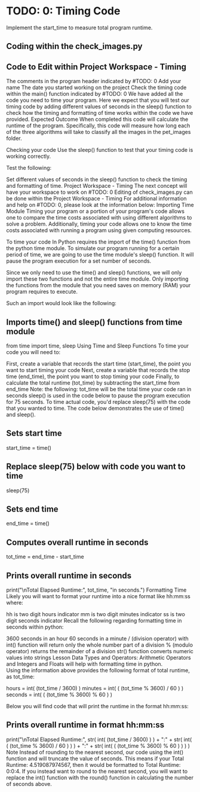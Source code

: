 # TODO: 0: Timing Code
Implement the start_time to measure total program runtime.

## Coding within the check_images.py
## Code to Edit within Project Workspace - Timing
The comments in the program header indicated by #TODO: 0
Add your name
The date you started working on the project
Check the timing code within the main() function indicated by #TODO: 0
We have added all the code you need to time your program. Here we expect that you will test our timing code by adding different values of seconds in the sleep() function to check how the timing and formatting of time works within the code we have provided.
Expected Outcome
When completed this code will calculate the runtime of the program. Specifically, this code will measure how long each of the three algorithms will take to classify all the images in the pet_images folder.

Checking your code
Use the sleep() function to test that your timing code is working correctly.

Test the following:

Set different values of seconds in the sleep() function to check the timing and formatting of time.
Project Workspace - Timing
The next concept will have your workspace to work on #TODO: 0
Editing of check_images.py can be done within the Project Workspace - Timing
For additional information and help on #TODO: 0, please look at the information below:
Importing Time Module
Timing your program or a portion of your program's code allows one to compare the time costs associated with using different algorithms to solve a problem. Additionally, timing your code allows one to know the time costs associated with running a program using given computing resources.

To time your code In Python requires the import of the time() function from the python time module. To simulate our program running for a certain period of time, we are going to use the time module's sleep() function. It will pause the program execution for a set number of seconds.

Since we only need to use the time() and sleep() functions, we will only import these two functions and not the entire time module. Only importing the functions from the module that you need saves on memory (RAM) your program requires to execute.

Such an import would look like the following:

## Imports time() and sleep() functions from time module
from time import time, sleep
Using Time and Sleep Functions
To time your code you will need to:

First, create a variable that records the start time (start_time), the point you want to start timing your code
Next, create a variable that records the stop time (end_time), the point you want to stop timing your code
Finally, to calculate the total runtime (tot_time) by subtracting the start_time from end_time
Note: the following:
tot_time will be the total time your code ran in seconds
sleep() is used in the code below to pause the program execution for 75 seconds. To time actual code, you'd replace sleep(75) with the code that you wanted to time.
The code below demonstrates the use of time() and sleep().

## Sets start time
start_time = time()

## Replace sleep(75) below with code you want to time
sleep(75)

## Sets end time
end_time = time()

## Computes overall runtime in seconds
tot_time = end_time - start_time

## Prints overall runtime in seconds
print("\nTotal Elapsed Runtime:", tot_time, "in seconds.")
Formatting Time
Likely you will want to format your runtime into a nice format like hh:mm:ss where:

hh is two digit hours indicator
mm is two digit minutes indicator
ss is two digit seconds indicator
Recall the following regarding formatting time in seconds within python:

3600 seconds in an hour
60 seconds in a minute
/ (division operator) with int() function will return only the whole number part of a division
% (modulo operator) returns the remainder of a division
str() function converts numeric values into strings
Lesson Data Types and Operators: Arithmetic Operators and Integers and Floats will help with formatting time in python.  
Using the information above provides the following format of total runtime, as tot_time:

hours = int( (tot_time / 3600) )
minutes = int( ( (tot_time % 3600) / 60 ) )
seconds = int( ( (tot_time % 3600) % 60 ) )
 
Below you will find code that will print the runtime in the format hh:mm:ss:

## Prints overall runtime in format hh:mm:ss
print("\nTotal Elapsed Runtime:", str( int( (tot_time / 3600) ) ) + ":" +
          str( int(  ( (tot_time % 3600) / 60 )  ) ) + ":" + 
          str( int(  ( (tot_time % 3600) % 60 ) ) ) ) 
Note
Instead of rounding to the nearest second, our code using the int() function and will truncate the value of seconds. This means if your Total Runtime: 4.519087974567, then it would be formatted to Total Runtime: 0:0:4. If you instead want to round to the nearest second, you will want to replace the int() function with the round() function in calculating the number of seconds above.
